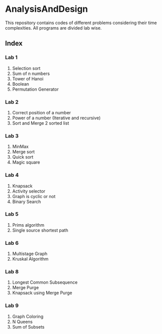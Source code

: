 
# AnalysisAndDesign

This repository contains codes of different problems considering their time complexities. All programs are divided lab wise.

## Index

### Lab 1

1. Selection sort
2. Sum of n numbers
3. Tower of Hanoi
4. Boolean
5. Permutation Generator 

### Lab 2

1. Correct position of a number
2. Power of a number (Iterative and recursive)
3. Sort and Merge 2 sorted list

### Lab 3

1. MinMax
2. Merge sort
3. Quick sort
4. Magic square

### Lab 4

1. Knapsack
2. Activity selector
3. Graph is cyclic or not
4. Binary Search

### Lab 5

1. Prims algorithm
2. Single source shortest path

### Lab 6

1. Multistage Graph
2. Kruskal Algorithm

### Lab 8

1. Longest Common Subsequence
2. Merge Purge
3. Knapsack using Merge Purge

### Lab 9

1. Graph Coloring
2. N Queens
3. Sum of Subsets
